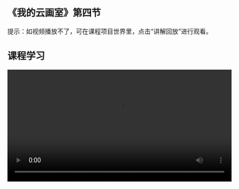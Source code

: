 ## 《我的云画室》第四节
 
提示：如视频播放不了，可在课程项目世界里，点击“讲解回放”进行观看。

 ## 课程学习
 
<video width="100%" controls controlslist="nodownload nofullscreen noremoteplayback" disablePictureInPicture>
  <source src="https://api.keepwork.com/ts-storage/siteFiles/21986/raw#我的云画室L4NEW.webm" type="video/webm" />
  <source src="https://api.keepwork.com/ts-storage/siteFiles/21987/raw#我的云画室L4NEW.mp4" type="video/mp4" />
  
  你的浏览器不支持播放
</video>
<style>
video::-webkit-media-controls-fullscreen-button { display: none; } 
</style>





### 步骤一

经过前面三节课的学习，我们的画室已经比较完善了
放上了图片，添加了图片解说，还添加了雕塑和背景音乐等
这节课，我们使用电影方块来介绍一下我的云画室吧
首先，在场景中放置一个电影方块
打开电影方块，初始时间为30秒
将时间修改为5秒
然后，通过操控W、A、S、D键让摄影机移动
这里，我们将摄影机移动到画室墙对面
调整好后，按下K键，可以看到生成了一个灰色小方块
这个灰色的标记叫做关键帧
关键帧可以理解为是摄影机移动过程中关键的瞬间
摄影机总是在两个关键帧之间移动的
至于摄影机怎么移动，计算机算法会帮我们计算好
所以，我们只需要记录摄影机移动的一些关键瞬间就可以了
刚刚，我们添加了摄影机的初始位置
接着，我们先拖动时间轴来到5000毫秒的位置
按下W键，让摄影机向前推进
推进到合适位置，按下K键，生成第二个灰色标记，也就是关键帧
拖动时间轴来到开始位置
点击运行，可以看到摄影机慢慢往前推进
镜头调整好了，最后，我们再来添加一句字幕
点击“到开始”按钮，时间轴来到初始位置
左下角的属性默认为文字
点击右下角的+号，会弹出一个属性窗口
输入文字内容，依次调整一下字体的字号大小、出现位置等属性
调整好后，点击确定
点击播放按钮，我们来看看效果吧
到这里，一个简单的镜头推进就完成了
将镜头推进到一幅画上，给这幅画一个特写，这是推镜头的一种用法


### 步骤二

特写镜头制作好了，跟着镜头，我们来继续参观画室
打开上一小节制作好的电影方块
修改一下电影方块的时间，由5秒改为10秒
特写镜头有了，拖动时间轴来到10秒的位置，我们再来添加一个移镜头
移镜头指的是摄影机沿着水平面的方向移动拍摄
像这样，我们让摄影机沿着Z轴正方向平移
平移到合适位置，记录下关键帧
拖动时间轴回到5000毫秒的位置，点击播放看看效果
可以看到，镜头从左往右展示整体的画面，这就是移镜头的一种用法
摄影机位置调整好后，最后，再来添加一句字幕
拖动时间轴来到5000毫秒的位置
点击右下角的+号，弹出文字属性框
输入文字内容，调整属性，点击确定
点击“到开始”按钮，回到初始位置
点击播放看看整个动画效果吧
到这里，一段展示画室的动画就制作好了


### 步骤三

经过前面两个小节的学习，一段简单的画室展示动画已经制作的差不多了
我们再来了解一下镜头的切换
镜头的切换指的是将不同的镜头平滑的连接到一起
镜头切换的方式有几种
这一小节，我们学习使用两个电影方块连接来实现镜头之间的切换
接下来我们就来看看具体应该怎么操作吧
打开工具栏，选择电影标签下的电影方块
右键放置于上一节课的电影方块旁边
打开电影方块，通过操控W、A、S、D键调整摄影机到目标位置
这里，我们让摄影机的镜头面向另一面墙上的一幅画
调整好后，按下K键，生成灰色小方块，记录下关键帧
接着，使用我们上一小节学习到的移镜头，从左往右平移一下摄影机
平移到合适位置，记录下关键帧
到这里，一个更加完整的画室展示动画就做好了
最后，再给电影方块添加一个启动按钮
打开工具栏，在电影标签下选择按钮
然后，右键放置于电影方块旁边
放置好后，点击按钮
可以看到，动画就开始播放起来了
你也去给自己的画室世界添加一些动画介绍吧！
可以添加更多的文字介绍，设置字幕的不同样式
也可以设置不同的镜头哦，完成后不要忘记分享你们的作品呢